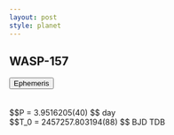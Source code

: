 ```yaml
---
layout: post
style: planet
---
```

<script src="../js/planets.js"></script>

## WASP-157

<!-- Tab links -->
<div class="tab">
<button class="tablinks" onclick="openCity(event, 'Ephemeris')">Ephemeris</button>
</div>

<!-- Tab content -->
<div id="Ephemeris" class="tabcontent" markdown="1">
<br/><br/>
$$P = 3.9516205(40) $$ day <br/>
$$T_0 = 2457257.803194(88) $$ BJD TDB
<br/><br/>
<br/><br/>
</div>



<script src="../js/tabs.js"></script>


